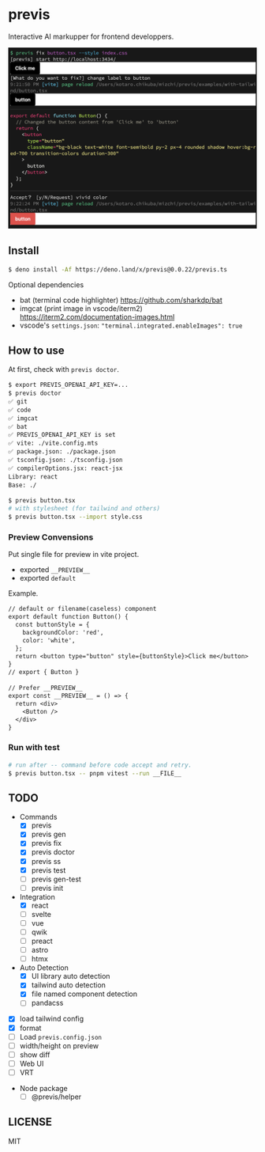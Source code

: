 # previs

Interactive AI markupper for frontend developpers.

![previs example](ss.png)

## Install

```bash
$ deno install -Af https://deno.land/x/previs@0.0.22/previs.ts
```

Optional dependencies

- bat (terminal code highlighter) https://github.com/sharkdp/bat
- imgcat (print image in vscode/iterm2) https://iterm2.com/documentation-images.html
- vscode's `settings.json`: `"terminal.integrated.enableImages": true`

## How to use

At first, check with `previs doctor`.

```bash
$ export PREVIS_OPENAI_API_KEY=...
$ previs doctor
✅ git
✅ code
✅ imgcat
✅ bat
✅ PREVIS_OPENAI_API_KEY is set
✅ vite: ./vite.config.mts
✅ package.json: ./package.json
✅ tsconfig.json: ./tsconfig.json
✅ compilerOptions.jsx: react-jsx
Library: react
Base: ./
```

```bash
$ previs button.tsx
# with stylesheet (for tailwind and others)
$ previs button.tsx --import style.css
```

### Preview Convensions

Put single file for preview in vite project.

- exported `__PREVIEW__`
- exported `default`

Example.

```tsx
// default or filename(caseless) component
export default function Button() {
  const buttonStyle = {
    backgroundColor: 'red',
    color: 'white',
  };
  return <button type="button" style={buttonStyle}>Click me</button>
}
// export { Button }

// Prefer __PREVIEW__
export const __PREVIEW__ = () => {
  return <div>
    <Button />
  </div>
}
```

### Run with test

```bash
# run after -- command before code accept and retry.
$ previs button.tsx -- pnpm vitest --run __FILE__
```

## TODO

- Commands
  - [x] previs
  - [x] previs gen
  - [x] previs fix
  - [x] previs doctor
  - [x] previs ss
  - [x] previs test
  - [ ] previs gen-test
  - [ ] previs init
- Integration
  - [x] react
  - [ ] svelte
  - [ ] vue
  - [ ] qwik
  - [ ] preact
  - [ ] astro
  - [ ] htmx
- Auto Detection
  - [x] UI library auto detection
  - [x] tailwind auto detection
  - [x] file named component detection
  - [ ] pandacss
- [x] load tailwind config
- [x] format
- [ ] Load `previs.config.json`
- [ ] width/height on preview
- [ ] show diff
- [ ] Web UI
- [ ] VRT
- Node package
  - [ ] @previs/helper

## LICENSE

MIT